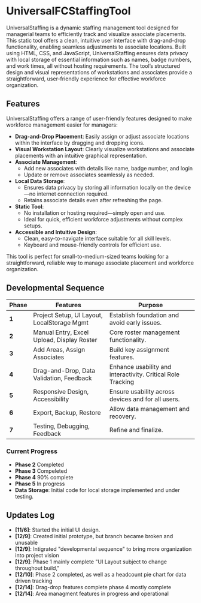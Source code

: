# UniversalFCStaffingTool
 UniversalStaffing is a dynamic staffing management tool designed for managerial teams to efficiently track and visualize associate placements. This static tool offers a clean, intuitive user interface with drag-and-drop functionality, enabling seamless adjustments to associate locations. Built using HTML, CSS, and JavaScript, UniversalStaffing ensures data privacy with local storage of essential information such as names, badge numbers, and work times, all without hosting requirements. The tool’s structured design and visual representations of workstations and associates provide a straightforward, user-friendly experience for effective workforce organization.
 
## Features

UniversalStaffing offers a range of user-friendly features designed to make workforce management easier for managers:

- **Drag-and-Drop Placement**: Easily assign or adjust associate locations within the interface by dragging and dropping icons.
- **Visual Workstation Layout**: Clearly visualize workstations and associate placements with an intuitive graphical representation.
- **Associate Management**:
  - Add new associates with details like name, badge number, and login
  - Update or remove associates seamlessly as needed.
- **Local Data Storage**: 
  - Ensures data privacy by storing all information locally on the device—no internet connection required.
  - Retains associate details even after refreshing the page.
- **Static Tool**:
  - No installation or hosting required—simply open and use.
  - Ideal for quick, efficient workforce adjustments without complex setups.
- **Accessible and Intuitive Design**:
  - Clean, easy-to-navigate interface suitable for all skill levels.
  - Keyboard and mouse-friendly controls for efficient use.

This tool is perfect for small-to-medium-sized teams looking for a straightforward, reliable way to manage associate placement and workforce organization.


## Developmental Sequence

| **Phase** | **Features**                                  | **Purpose**                                    |
|-----------|----------------------------------------------|-----------------------------------------------|
| **1**     | Project Setup, UI Layout, LocalStorage Mgmt   | Establish foundation and avoid early issues.  |
| **2**     | Manual Entry, Excel Upload, Display Roster    | Core roster management functionality.         |
| **3**     | Add Areas, Assign Associates                 | Build key assignment features.                |
| **4**     | Drag-and-Drop, Data Validation, Feedback      | Enhance usability and interactivity. Critical Role Tracking          |
| **5**     | Responsive Design, Accessibility             | Ensure usability across devices and for all users. |
| **6**     | Export, Backup, Restore                      | Allow data management and recovery.           |
| **7**     | Testing, Debugging, Feedback                 | Refine and finalize.                          |


### Current Progress
- **Phase 2** Completed
- **Phase 3** Compeleted
- **Phase 4** 90% complete
- **Phase 5** In progress
- **Data Storage**: Initial code for local storage implemented and under testing.

## Updates Log
- **[11/6]**: Started the initial UI design.
- **[12/9]**: Created initial prototype, but branch became broken and unusable
- **[12/9]**: Intigrated "developmental sequence" to bring more organization into project vision
- **[12/9]**: Phase 1 mainly complete "UI Layout subject to change throughout build,"
- **[12/10]**: Phase 2 completed, as well as a headcount pie chart for data driven tracking
- **[12/14]**: Drag-drop features complete phase 4 mostly complete
- **[12/14]**: Area managment features in progress and operational
